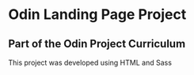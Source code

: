 # Odin Landing Page Project

## Part of the Odin Project Curriculum

This project was developed using HTML and Sass